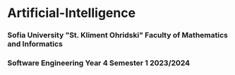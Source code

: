 # Artificial-Intelligence

<h3>Sofia University "St. Kliment Ohridski" Faculty of Mathematics and Informatics</h3>
<h3>Software Engineering Year 4 Semester 1 2023/2024</h3>

